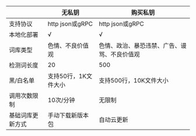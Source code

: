 |   | **无私钥**  | **购买私钥**  |
| ------------ | ------------ | ------------ |
|  支持协议 | http json或gRPC  | http json或gRPC  |
|  本地化部署 | √  | √  |
|  词库类型 | 色情、不良价值观  | 色情、政治、暴恐违禁、广告、谩骂、不良价值观  |
| 检测词长度  | 20  | 500  |
|  黑/白名单 | 支持50行，1K文件大小  | 支持500行，10K文件大小  |
| 调用次数限制 | 10次/分钟 | 无限制 |
|  基础词库更新方式 | 手动下载新版本包  | 自动云更新 |